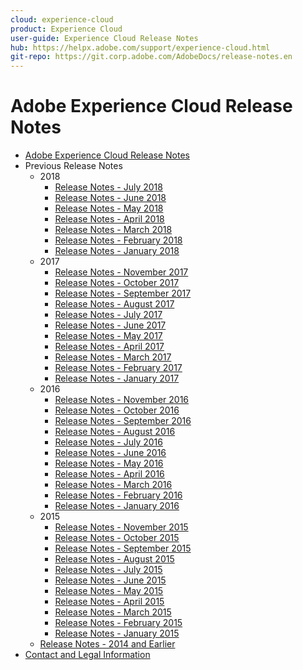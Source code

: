 ```yaml
---
cloud: experience-cloud
product: Experience Cloud
user-guide: Experience Cloud Release Notes
hub: https://helpx.adobe.com/support/experience-cloud.html
git-repo: https://git.corp.adobe.com/AdobeDocs/release-notes.en
---
```


# Adobe Experience Cloud Release Notes

+ [Adobe Experience Cloud Release Notes](current.md)
+ Previous Release Notes
    + 2018
        + [Release Notes - July 2018](c-legacy-releases/2018/07192018.md)
        + [Release Notes - June 2018](c-legacy-releases/2018/06142018.md)
        + [Release Notes - May 2018](c-legacy-releases/2018/05102018.md)
        + [Release Notes - April 2018](c-legacy-releases/2018/04122018.md)
        + [Release Notes - March 2018](c-legacy-releases/2018/03082018.md)
        + [Release Notes - February 2018](c-legacy-releases/2018/02082018.md)
        + [Release Notes - January 2018](c-legacy-releases/2018/01182018.md)
    + 2017
        + [Release Notes - November 2017](c-legacy-releases/2017/11092017.md)
        + [Release Notes - October 2017](c-legacy-releases/2017/10262017.md)
        + [Release Notes - September 2017](c-legacy-releases/2017/09212017.md)
        + [Release Notes - August 2017](c-legacy-releases/2017/08172017.md)
        + [Release Notes - July 2017](c-legacy-releases/2017/07202017.md)
        + [Release Notes - June 2017](c-legacy-releases/2017/06082017.md)
        + [Release Notes - May 2017](c-legacy-releases/2017/05182017.md)
        + [Release Notes - April 2017](c-legacy-releases/2017/04202017.md)
        + [Release Notes - March 2017](c-legacy-releases/2017/03092017.md)
        + [Release Notes - February 2017](c-legacy-releases/2017/02162017.md)
        + [Release Notes - January 2017](c-legacy-releases/2017/01192017.md)
    + 2016
        + [Release Notes - November 2016](c-legacy-releases/2016/11102016.md)
        + [Release Notes - October 2016](c-legacy-releases/2016/10202016.md)
        + [Release Notes - September 2016](c-legacy-releases/2016/09152016.md)
        + [Release Notes - August 2016](c-legacy-releases/2016/08182016.md)
        + [Release Notes - July 2016](c-legacy-releases/2016/07212016.md)
        + [Release Notes - June 2016](c-legacy-releases/2016/06162016.md)
        + [Release Notes - May 2016](c-legacy-releases/2016/05192016.md)
        + [Release Notes - April 2016](c-legacy-releases/2016/04212016.md)
        + [Release Notes - March 2016](c-legacy-releases/2016/03172016.md)
        + [Release Notes - February 2016](c-legacy-releases/2016/02182016.md)
        + [Release Notes - January 2016](c-legacy-releases/2016/01212016.md)
    + 2015
        + [Release Notes - November 2015](c-legacy-releases/2015/11052015.md)
        + [Release Notes - October 2015](c-legacy-releases/2015/10152015.md)
        + [Release Notes - September 2015](c-legacy-releases/2015/09172015.md)
        + [Release Notes - August 2015](c-legacy-releases/2015/08202015.md)
        + [Release Notes - July 2015](c-legacy-releases/2015/07162015.md)
        + [Release Notes - June 2015](c-legacy-releases/2015/06182015.md)
        + [Release Notes - May 2015](c-legacy-releases/2015/05212015.md)
        + [Release Notes - April 2015](c-legacy-releases/2015/04162015.md)
        + [Release Notes - March 2015](c-legacy-releases/2015/03192015.md)
        + [Release Notes - February 2015](c-legacy-releases/2015/02192015.md)
        + [Release Notes - January 2015](c-legacy-releases/2015/01152015.md)
    + [Release Notes - 2014 and Earlier](c-legacy-releases/2014-earlier.md)
+ [Contact and Legal Information](contact-and-legal.md)

